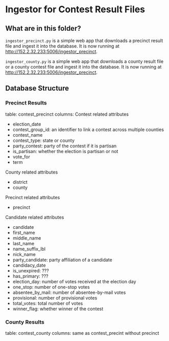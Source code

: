 # Ingestor for Contest Result Files

## What are in this folder?
`ingestor_precinct.py` is a simple web app that downloads a precinct result file
and ingest it into the database. It is now running at http://152.2.32.233:5006/ingestor_precinct.

`ingestor_county.py` is a simple web app that downloads a county result file or a county contest file
and ingest it into the database. It is now running at http://152.2.32.233:5006/ingestor_precinct.

## Database Structure

### Precinct Results
table: contest_precinct
columns:
Contest related attributes
* election_date
* contest_group_id: an identifier to link a contest across multiple counties
* contest_name
* contest_type: state or county
* party_contest: party of the contest if it is partisan
* is_partisan: whether the election is partisan or not
* vote_for
* term

County related attributes
* district
* county

Precinct related attributes
* precinct

Candidate related attributes
* candidate
* first_name
* middle_name
* last_name
* name_suffix_lbl
* nick_name
* party_candidate: party affiliation of a candidate
* candidacy_date
* is_unexpired: ???
* has_primary: ???
* election_day: number of votes received at the election day
* one_stop: number of one-stop votes
* absentee_by_mail: number of absentee-by-mail votes
* provisional: number of provisional votes
* total_votes: total number of votes
* winner_flag: whether winner of the contest

### County Results
table: contest_county
columns: same as contest_precint without precinct
